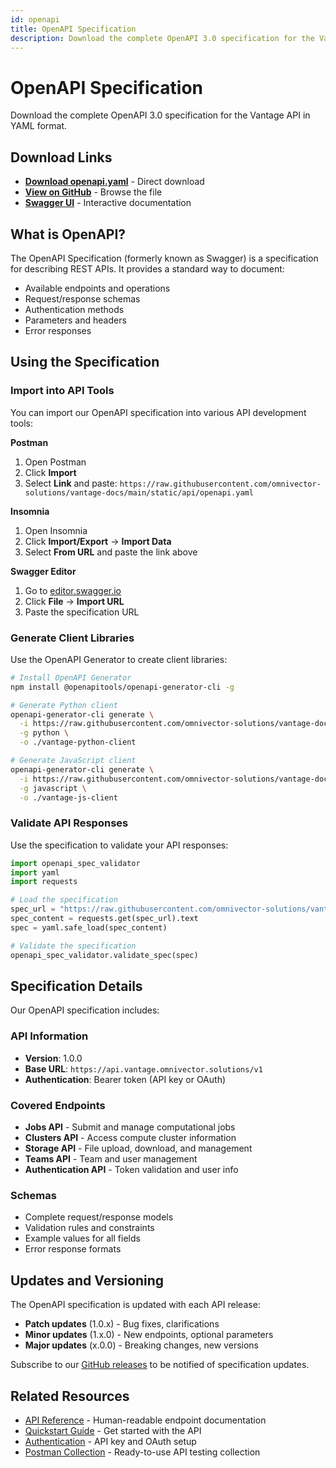 ```yaml
---
id: openapi
title: OpenAPI Specification
description: Download the complete OpenAPI 3.0 specification for the Vantage API
---
```


# OpenAPI Specification

Download the complete OpenAPI 3.0 specification for the Vantage API in YAML format.

## Download Links

- **[Download openapi.yaml](https://raw.githubusercontent.com/omnivector-solutions/vantage-docs/main/static/api/openapi.yaml)** - Direct download
- **[View on GitHub](https://github.com/omnivector-solutions/vantage-docs/blob/main/static/api/openapi.yaml)** - Browse the file
- **[Swagger UI](https://api.vantage.omnivector.solutions/docs)** - Interactive documentation

## What is OpenAPI?

The OpenAPI Specification (formerly known as Swagger) is a specification for describing REST APIs. It provides a standard way to document:

- Available endpoints and operations
- Request/response schemas
- Authentication methods
- Parameters and headers
- Error responses

## Using the Specification

### Import into API Tools

You can import our OpenAPI specification into various API development tools:

**Postman**
1. Open Postman
2. Click **Import**
3. Select **Link** and paste: `https://raw.githubusercontent.com/omnivector-solutions/vantage-docs/main/static/api/openapi.yaml`

**Insomnia**
1. Open Insomnia
2. Click **Import/Export** → **Import Data**
3. Select **From URL** and paste the link above

**Swagger Editor**
1. Go to [editor.swagger.io](https://editor.swagger.io)
2. Click **File** → **Import URL**
3. Paste the specification URL

### Generate Client Libraries

Use the OpenAPI Generator to create client libraries:

```bash
# Install OpenAPI Generator
npm install @openapitools/openapi-generator-cli -g

# Generate Python client
openapi-generator-cli generate \
  -i https://raw.githubusercontent.com/omnivector-solutions/vantage-docs/main/static/api/openapi.yaml \
  -g python \
  -o ./vantage-python-client

# Generate JavaScript client
openapi-generator-cli generate \
  -i https://raw.githubusercontent.com/omnivector-solutions/vantage-docs/main/static/api/openapi.yaml \
  -g javascript \
  -o ./vantage-js-client
```

### Validate API Responses

Use the specification to validate your API responses:

```python
import openapi_spec_validator
import yaml
import requests

# Load the specification
spec_url = "https://raw.githubusercontent.com/omnivector-solutions/vantage-docs/main/static/api/openapi.yaml"
spec_content = requests.get(spec_url).text
spec = yaml.safe_load(spec_content)

# Validate the specification
openapi_spec_validator.validate_spec(spec)
```

## Specification Details

Our OpenAPI specification includes:

### API Information
- **Version**: 1.0.0
- **Base URL**: `https://api.vantage.omnivector.solutions/v1`
- **Authentication**: Bearer token (API key or OAuth)

### Covered Endpoints
- **Jobs API** - Submit and manage computational jobs
- **Clusters API** - Access compute cluster information
- **Storage API** - File upload, download, and management
- **Teams API** - Team and user management
- **Authentication API** - Token validation and user info

### Schemas
- Complete request/response models
- Validation rules and constraints
- Example values for all fields
- Error response formats

## Updates and Versioning

The OpenAPI specification is updated with each API release:

- **Patch updates** (1.0.x) - Bug fixes, clarifications
- **Minor updates** (1.x.0) - New endpoints, optional parameters
- **Major updates** (x.0.0) - Breaking changes, new versions

Subscribe to our [GitHub releases](https://github.com/omnivector-solutions/vantage-docs/releases) to be notified of specification updates.

## Related Resources

- [API Reference](/api/reference) - Human-readable endpoint documentation
- [Quickstart Guide](/api/quickstart) - Get started with the API
- [Authentication](/api/authentication) - API key and OAuth setup
- [Postman Collection](/api/postman) - Ready-to-use API testing collection
